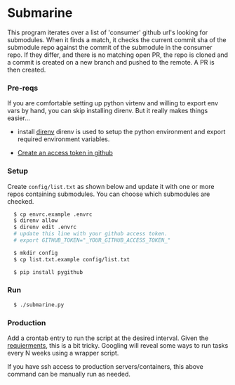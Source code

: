 # Submarine

This program iterates over a list of 'consumer' github url's looking for
submodules. When it finds a match, it checks the current commit sha of the
submodule repo against the commit of the submodule in the consumer repo.
If they differ, and there is no matching open PR, the repo is cloned
and a commit is created on a new branch and pushed to the remote. A PR
is then created.

### Pre-reqs

If you are comfortable setting up python virtenv and
willing to export env vars by hand, you can skip
installing direnv. But it really makes things easier...

- install [direnv](https://direnv.net/docs/installation.html)
    direnv is used to setup the python environment and
    export required environment variables.

- [Create an access token in github](https://docs.github.com/en/enterprise-server@3.4/authentication/keeping-your-account-and-data-secure/creating-a-personal-access-token)

### Setup

Create `config/list.txt` as shown below and update it
with one or more repos containing submodules.
You can choose which submodules are checked.

```bash
  $ cp envrc.example .envrc
  $ direnv allow
  $ direnv edit .envrc
  # update this line with your github access token.
  # export GITHUB_TOKEN="_YOUR_GITHUB_ACCESS_TOKEN_"

  $ mkdir config
  $ cp list.txt.example config/list.txt

  $ pip install pygithub
```

### Run

```bash
  $ ./submarine.py
```

### Production

Add a crontab entry to run the script at the desired interval.  Given the
[requierments](REQUIREMENTS.txt), this is a bit tricky. Googling will
reveal some ways to run tasks every N weeks using a wrapper script.

If you have ssh access to production servers/containers, this above
command can be manually run as needed.
